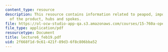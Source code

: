```yaml
---
content_type: resource
description: This resource contains information related to peapod, important features
  of the product, hubs and spokes.
file: https://ol-ocw-studio-app-qa.s3.amazonaws.com/courses/15-760a-operations-management-spring-2002/2f668f1d9c61421f89d36f8c806bba52_lecture6_feb19.pdf
file_type: application/pdf
resourcetype: Document
title: lecture6_feb19.pdf
uid: 2f668f1d-9c61-421f-89d3-6f8c806bba52
---
```

